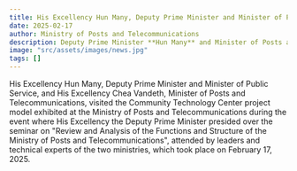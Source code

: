 ```yaml
---
title: His Excellency Hun Many, Deputy Prime Minister and Minister of Public Service, and His Excellency Chea Vandeth, Minister of Posts and Telecommunications
date: 2025-02-17
author: Ministry of Posts and Telecommunications
description: Deputy Prime Minister **Hun Many** and Minister of Posts and Telecommunications **Chea Vandeth** visited a model of the **Community Technology Center** project. The visit took place at the Ministry of Posts and Telecommunications on February 17, 2025, during a seminar on the Ministry's functions and structure.
image: "src/assets/images/news.jpg"
tags: []
---
```


His Excellency Hun Many, Deputy Prime Minister and Minister of Public Service, and His Excellency Chea Vandeth, Minister of Posts and Telecommunications, visited the Community Technology Center project model exhibited at the Ministry of Posts and Telecommunications during the event where His Excellency the Deputy Prime Minister presided over the seminar on "Review and Analysis of the Functions and Structure of the Ministry of Posts and Telecommunications", attended by leaders and technical experts of the two ministries, which took place on February 17, 2025.
